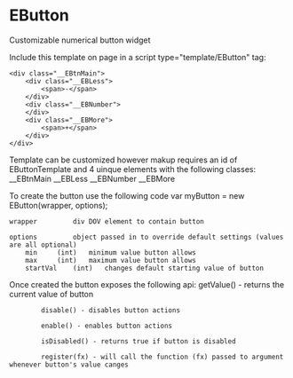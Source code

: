 # EButton
Customizable numerical button widget

Include this template on page in a script type="template/EButton" tag:

<div class="EButton">
</div>

	<div class="__EBtnMain">
		<div class="__EBLess">
			<span>-</span>
		</div>
	  	<div class="__EBNumber">
	  	</div>
		<div class="__EBMore">
			<span>+</span>
		</div>
	</div>

Template can be customized however makup requires an id of EButtonTemplate and 4 uinque elements with the following classes:
  __EBtnMain
  __EBLess
  __EBNumber
  __EBMore
  
To create the button use the following code
  var myButton = new EButton(wrapper, options);
  
  	wrapper			div DOV element to contain button
  	
  	options 		object passed in to override default settings (values are all optional)
  		min		(int)	minimum value button allows
  		max		(int)	maximum value button allows
  		startVal	(int)	changes default starting value of button

Once created the button exposes the following api:
			getValue() - returns the current value of button
			
			disable() - disables button actions
			
			enable() - enables button actions
			
			isDisabled() - returns true if button is disabled
			
			register(fx) - will call the function (fx) passed to argument whenever button's value canges
